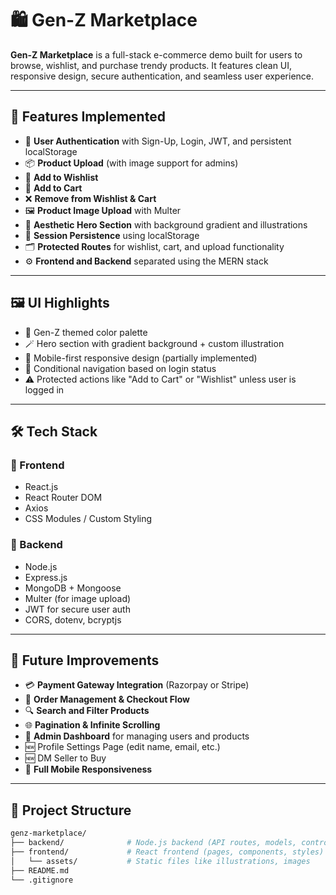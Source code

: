 # 🛍️ Gen-Z Marketplace

**Gen-Z Marketplace** is a full-stack e-commerce demo built for users to browse, wishlist, and purchase trendy products. It features clean UI, responsive design, secure authentication, and seamless user experience.

---

## 🚀 Features Implemented

- 🔐 **User Authentication** with Sign-Up, Login, JWT, and persistent localStorage
- 📦 **Product Upload** (with image support for admins)
- 💖 **Add to Wishlist**
- 🛒 **Add to Cart**
- ❌ **Remove from Wishlist & Cart**
- 🖼️ **Product Image Upload** with Multer
- 🌈 **Aesthetic Hero Section** with background gradient and illustrations
- 👤 **Session Persistence** using localStorage
- 🗂️ **Protected Routes** for wishlist, cart, and upload functionality
- ⚙️ **Frontend and Backend** separated using the MERN stack

---

## 🖼️ UI Highlights

- 🎨 Gen-Z themed color palette
- 🪄 Hero section with gradient background + custom illustration
- 📱 Mobile-first responsive design (partially implemented)
- 🔗 Conditional navigation based on login status
- ⚠️ Protected actions like "Add to Cart" or "Wishlist" unless user is logged in

---

## 🛠️ Tech Stack

### 🔹 Frontend
- React.js
- React Router DOM
- Axios
- CSS Modules / Custom Styling

### 🔹 Backend
- Node.js
- Express.js
- MongoDB + Mongoose
- Multer (for image upload)
- JWT for secure user auth
- CORS, dotenv, bcryptjs

---

## 🧠 Future Improvements

- 💳 **Payment Gateway Integration** (Razorpay or Stripe)
- 🧾 **Order Management & Checkout Flow**
- 🔍 **Search and Filter Products**
- 🌐 **Pagination & Infinite Scrolling**
- 👑 **Admin Dashboard** for managing users and products
- 🆕 Profile Settings Page (edit name, email, etc.)
- 🆕 DM Seller to Buy
- 📱 **Full Mobile Responsiveness**

---

## 📂 Project Structure

```bash
genz-marketplace/
├── backend/              # Node.js backend (API routes, models, controllers)
├── frontend/             # React frontend (pages, components, styles)
│   └── assets/           # Static files like illustrations, images
├── README.md
└── .gitignore
